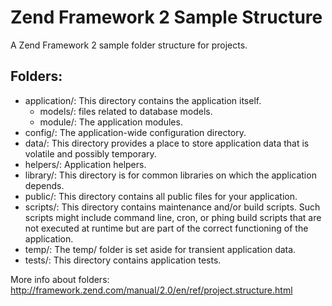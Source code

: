 # Zend Framework 2 Sample Structure
A Zend Framework 2 sample folder structure for projects.

## Folders:
* application/: This directory contains the application itself.
  * models/: files related to database models.
  * module/: The application modules.
* config/: The application-wide configuration directory.
* data/: This directory provides a place to store application data that is volatile and possibly temporary.
* helpers/: Application helpers.
* library/: This directory is for common libraries on which the application depends.
* public/: This directory contains all public files for your application.
* scripts/: This directory contains maintenance and/or build scripts. Such scripts might include command line, cron, or phing build scripts that are not executed at runtime but are part of the correct functioning of the application.
* temp/: The temp/ folder is set aside for transient application data.
* tests/: This directory contains application tests.

More info about folders: http://framework.zend.com/manual/2.0/en/ref/project.structure.html
